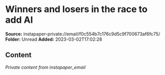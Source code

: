 # Winners and losers in the race to add AI

**Source:** instapaper-private://email/f0c554b7c176c9d5c9f700673af6fc75/
**Folder:** Unread
**Added:** 2023-03-02T17:02:28




## Content
*Private content from instapaper_email*
